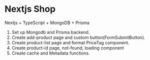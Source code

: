 # Nextjs Shop
Nextjs + TypeScript + MongoDB + Prisma

1. Set up Mongodb and Prisma backend.
2. Create add-product page and custom button(FormSubmitButton).
3. Create product-list page and format PriceTag component.
4. Create product-id page, not-found, loading component
5. Create cache and Metadata functions.
